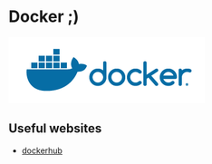 # Docker ;)

![Docker](img/docker.png "Docker Logo")

## Useful websites

- [dockerhub](https://hub.docker.com/)
